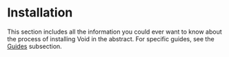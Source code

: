 # Installation

This section includes all the information you could ever want to know about the
process of installing Void in the abstract. For specific guides, see the
[Guides](./guides/index.md) subsection.
